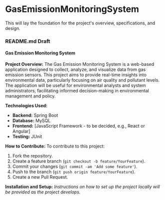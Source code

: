 # GasEmissionMonitoringSystem
This will lay the foundation for the project's overview, specifications, and design.

### README.md Draft

#### Gas Emission Monitoring System

**Project Overview:**
The Gas Emission Monitoring System is a web-based application designed to collect, analyze, and visualize data from gas emission sensors. This project aims to provide real-time insights into environmental data, particularly focusing on air quality and pollutant levels. The application will be useful for environmental analysts and system administrators, facilitating informed decision-making in environmental management and policy.

**Technologies Used:**
- **Backend:** Spring Boot
- **Database:** MySQL
- **Frontend:** [JavaScript Framework - to be decided, e.g., React or Angular]
- **Testing:** JUnit

**How to Contribute:**
To contribute to this project:
1. Fork the repository.
2. Create a feature branch (`git checkout -b feature/YourFeature`).
3. Commit your changes (`git commit -am 'Add some feature'`).
4. Push to the branch (`git push origin feature/YourFeature`).
5. Create a new Pull Request.

**Installation and Setup:**
*Instructions on how to set up the project locally will be provided as the project develops.*

